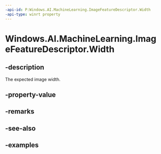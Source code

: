 ```yaml
---
-api-id: P:Windows.AI.MachineLearning.ImageFeatureDescriptor.Width
-api-type: winrt property
---
```


<!-- Property syntax.
public uint Width { get; }
-->

# Windows.AI.MachineLearning.ImageFeatureDescriptor.Width

## -description

The expected image width.

## -property-value

## -remarks

## -see-also

## -examples
